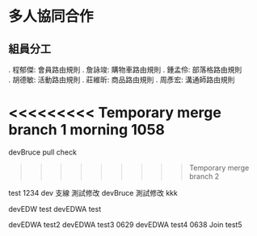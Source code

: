 # 多人協同合作

## 組員分工

. 程郁傑: 會員路由規則
. 詹詠竣: 購物車路由規則
. 鍾孟伶: 部落格路由規則  
. 胡德敏: 活動路由規則
. 莊維昕: 商品路由規則
. 周彥宏: 溝通師路由規則

<<<<<<<<< Temporary merge branch 1
morning 1058
=========

devBruce pull check

> > > > > > > > > Temporary merge branch 2

test
1234
dev 支線 測試修改
devBruce 測試修改
kkk

devEDW test
devEDWA test

devEDWA test2
devEDWA test3 0629
devEDWA test4 0638
Join test5
